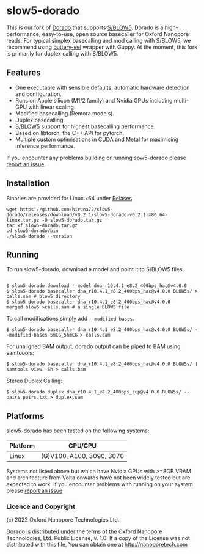 # slow5-dorado

This is our fork of [Dorado](https://github.com/nanoporetech/dorado) that supports [S/BLOW5](https://www.nature.com/articles/s41587-021-01147-4).
Dorado is a high-performance, easy-to-use, open source basecaller for Oxford Nanopore reads. For typical simplex basecalling and mod calling with S/BLOW5, we recommend using [buttery-eel](https://github.com/Psy-Fer/buttery-eel) wrapper with Guppy. At the moment, this fork is primarily for duplex calling with S/BLOW5.

## Features

* One executable with sensible defaults, automatic hardware detection and configuration.
* Runs on Apple silicon (M1/2 family) and Nvidia GPUs including multi-GPU with linear scaling.
* Modified basecalling (Remora models).
* Duplex basecalling.
* [S/BLOW5](https://www.nature.com/articles/s41587-021-01147-4) support for highest basecalling performance.
* Based on libtorch, the C++ API for pytorch.
* Multiple custom optimisations in CUDA and Metal for maximising inference performance.

If you encounter any problems building or running sow5-dorado please [report an issue](https://github.com/hiruna72/slow5-dorado/issues).

## Installation

Binaries are provided for Linux x64 under [Relases](https://github.com/hiruna72/slow5-dorado/releases/). 

```
wget https://github.com/hiruna72/slow5-dorado/releases/download/v0.2.1/slow5-dorado-v0.2.1-x86_64-linux.tar.gz -O slow5-dorado.tar.gz
tar xf slow5-dorado.tar.gz
cd slow5-dorado/bin
./slow5-dorado --version
```

## Running

To run slow5-dorado, download a model and point it to S/BLOW5 files.

```

$ slow5-dorado download --model dna_r10.4.1_e8.2_400bps_hac@v4.0.0
$ slow5-dorado basecaller dna_r10.4.1_e8.2_400bps_hac@v4.0.0 BLOW5s/ > calls.sam # blow5 directory
$ slow5-dorado basecaller dna_r10.4.1_e8.2_400bps_hac@v4.0.0 merged.blow5 >calls.sam # a single BLOW5 file
```

To call modifications simply add `--modified-bases`.

```
$ slow5-dorado basecaller dna_r10.4.1_e8.2_400bps_hac@v4.0.0 BLOW5s/ --modified-bases 5mCG_5hmCG > calls.sam
```

For unaligned BAM output, dorado output can be piped to BAM using samtoools:

```
$ slow5-dorado basecaller dna_r10.4.1_e8.2_400bps_hac@v4.0.0 BLOW5s/ | samtools view -Sh > calls.bam
```

Stereo Duplex Calling:

```
$ slow5-dorado duplex dna_r10.4.1_e8.2_400bps_sup@v4.0.0 BLOW5s/ --pairs pairs.txt > duplex.sam
```

## Platforms

slow5-dorado has been tested on the following systems:

| Platform | GPU/CPU                      |
| -------- | ---------------------------- |
| Linux    | (G)V100, A100, 3090, 3070    |

Systems not listed above but which have Nvidia GPUs with >=8GB VRAM and architecture from Volta onwards have not been widely tested but are expected to work. If you encounter problems with running on your system please [report an issue](https://github.com/nanoporetech/dorado/issues)


### Licence and Copyright
(c) 2022 Oxford Nanopore Technologies Ltd.

Dorado is distributed under the terms of the Oxford Nanopore
Technologies, Ltd.  Public License, v. 1.0.  If a copy of the License
was not distributed with this file, You can obtain one at
http://nanoporetech.com
